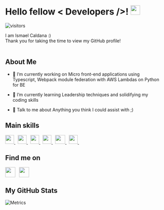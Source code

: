 <h1> Hello fellow < Developers />! <img src ="https://raw.githubusercontent.com/rahulbanerjee26/githubProfileReadmeGenerator/main/gifs/wave.gif" width =30px height='30px'> </h1>
<p align='center'>

![visitors](https://visitor-badge.glitch.me/badge?page_id=icaldana.icaldana)

</p>
<div size='20px'> I am Ismael Caldana :) </div>
<div size='20px'>Thank you for taking the time to view my GitHub profile! </div>
<br>
<h2> About Me </h2>


- 🔭 I’m currently working on Micro front-end applications using Typescript, Webpack module federation with AWS Lambdas on Python for BE

- 🌱 I’m currently learning Leadership techniques and solidifying my coding skills 

- 💬 Talk to me about Anything you think I could assist with ;) 

<h2> Main skills </h2>
<a href= https://github.com/icaldana-daitan?tab=repositories&q=&type=&language=reactjs&sort= > <img width ='28px' height='28px' src ='https://raw.githubusercontent.com/rahulbanerjee26/githubAboutMeGenerator/main/icons/reactjs.svg'> </a> &nbsp
<a href= https://github.com/icaldana-daitan?tab=repositories&q=&type=&language=javascript&sort= > <img width ='28px' height='28px' src ='https://raw.githubusercontent.com/rahulbanerjee26/githubAboutMeGenerator/main/icons/javascript.svg'> </a> &nbsp
<a href= https://github.com/icaldana-daitan?tab=repositories&q=&type=&language=typescript&sort= > <img width ='28px' height='28px' src ='https://raw.githubusercontent.com/rahulbanerjee26/githubAboutMeGenerator/main/icons/typescript.svg'> </a> &nbsp
<a href= https://github.com/icaldana-daitan?tab=repositories&q=&type=&language=aws&sort= > <img width ='28px' height='28px' src ='https://raw.githubusercontent.com/rahulbanerjee26/githubAboutMeGenerator/main/icons/aws.svg'> </a> &nbsp
<a href= https://github.com/icaldana-daitan?tab=repositories&q=&type=&language=python&sort= > <img width ='32px' height='28px' src ='https://raw.githubusercontent.com/rahulbanerjee26/githubAboutMeGenerator/main/icons/python.svg'> </a> &nbsp
<a href= https://github.com/icaldana-daitan?tab=repositories&q=&type=&language=cypress&sort= > <img width ='28px' height='28px' src ='https://raw.githubusercontent.com/rahulbanerjee26/githubAboutMeGenerator/main/icons/cypress.svg'> </a> &nbsp

<br>
<h2> Find me on </h2>
<a href = 'https://www.linkedin.com/in/ismael-caldana'> <img width = '32px' align= 'center' src="https://raw.githubusercontent.com/rahulbanerjee26/githubAboutMeGenerator/main/icons/linked-in-alt.svg"/></a>  &nbsp
<a href = 'https://www.github.com/icaldana-daitan'> <img width = '32px' align= 'center' src="https://raw.githubusercontent.com/rahulbanerjee26/githubAboutMeGenerator/main/icons/github.svg"/></a> 

<br>
<h2> My GitHub Stats </h2>

![Metrics](https://metrics.lecoq.io/icaldana?template=terminal&base.header=0&base.activity=0&base.repositories=0&base.metadata=0&languages=1&languages.limit=8&languages.colors=github&languages.threshold=0%25&config.timezone=America%2FToronto)

